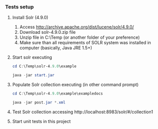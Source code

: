 ﻿### Tests setup
1.  Install Solr (4.9.0)
    1. Access <http://archive.apache.org/dist/lucene/solr/4.9.0/>
    2. Download solr-4.9.0.zip file
    3. Unzip file in C:\Temp (or another folder of your preference)
    4. Make sure than all requirements of SOLR system was installed in computer (basically, Java JRE 1.5+)

2.  Start solr executing
    ```powershell
    cd C:\Temp\solr-4.9.0\example
    
    java -jar start.jar
    ```
3.  Populate Solr collection executing (in other command prompt) 
    ```powershell
    cd C:\Temp\solr-4.9.0\example\exampledocs
    
    java -jar post.jar *.xml
    ```
4. Test Solr collection accessing http://localhost:8983/solr/#/collection1
5. Start unit tests in this project